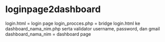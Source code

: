 # loginpage2dashboard

login.html = login page
login_procces.php = bridge login.html ke dashboard_nama_nim.php serta validator username, password, dan gmail
dashboard_nama_nim = dashboard page

